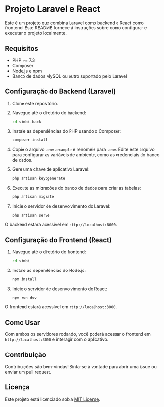 # Projeto Laravel e React

Este é um projeto que combina Laravel como backend e React como frontend. Este README fornecerá instruções sobre como configurar e executar o projeto localmente.

## Requisitos

- PHP >= 7.3
- Composer
- Node.js e npm
- Banco de dados MySQL ou outro suportado pelo Laravel

## Configuração do Backend (Laravel)

1. Clone este repositório.

2. Navegue até o diretório do backend:

   ```bash
   cd simbi-back
   ```

3. Instale as dependências do PHP usando o Composer:

   ```bash
   composer install
   ```

4. Copie o arquivo `.env.example` e renomeie para `.env`. Edite este arquivo para configurar as variáveis de ambiente, como as credenciais do banco de dados.

5. Gere uma chave de aplicativo Laravel:

   ```bash
   php artisan key:generate
   ```

6. Execute as migrações do banco de dados para criar as tabelas:

   ```bash
   php artisan migrate
   ```

7. Inicie o servidor de desenvolvimento do Laravel:

   ```bash
   php artisan serve
   ```

O backend estará acessível em `http://localhost:8000`.

## Configuração do Frontend (React)

1. Navegue até o diretório do frontend:

   ```bash
   cd simbi
   ```

2. Instale as dependências do Node.js:

   ```bash
   npm install
   ```

3. Inicie o servidor de desenvolvimento do React:

   ```bash
   npm run dev
   ```

O frontend estará acessível em `http://localhost:3000`.

## Como Usar

Com ambos os servidores rodando, você poderá acessar o frontend em `http://localhost:3000` e interagir com o aplicativo.

## Contribuição

Contribuições são bem-vindas! Sinta-se à vontade para abrir uma issue ou enviar um pull request.

## Licença

Este projeto está licenciado sob a [MIT License](LICENSE).

